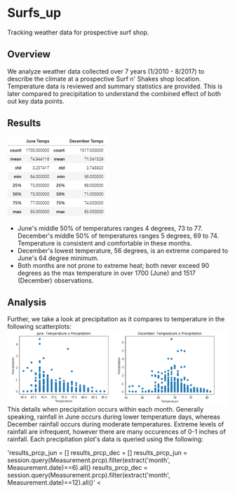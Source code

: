 # Surfs_up
Tracking weather data for prospective surf shop.

## Overview
We analyze weather data collected over 7 years (1/2010 - 8/2017) to describe the climate at a prospective Surf n' Shakes shop location. Temperature data is reviewed and summary statistics are provided. This is later compared to precipitation to understand the combined effect of both out key data points.

## Results
![Combined Temperatures](https://github.com/DenverSherman/Surfs_up/blob/master/Analysis/Combined%20Temps.png)

*  June's middle 50% of temperatures ranges 4 degrees, 73 to 77. December's middle 50% of temperatures ranges 5 degrees, 69 to 74. Temperature is consistent and comfortable in these months.
*  December's lowest temperature, 56 degrees, is an extreme compared to June's 64 degree minimum.
*  Both months are not prone to extreme heat; both never exceed 90 degrees as the max temperature in over 1700 (June) and 1517 (December) observations.

## Analysis
Further, we take a look at precipitation as it compares to temperature in the following scatterplots:
![Combined Temperatures](https://github.com/DenverSherman/Surfs_up/blob/master/Analysis/Combined%20Temp%20Scatter.png)
This details when precipitation occurs within each month. Generally speaking, rainfall in June occurs during lower temperature days, whereas December rainfall occurs during moderate temperatures. Extreme levels of rainfall are infrequent, however there are many occurences of 0-1 inches of rainfall. Each precipitation plot's data is queried using the following:
>
'results_prcp_jun = []
results_prcp_dec = []
results_prcp_jun = session.query(Measurement.prcp).filter(extract('month', Measurement.date)==6).all()
results_prcp_dec = session.query(Measurement.prcp).filter(extract('month', Measurement.date)==12).all()'
<